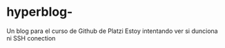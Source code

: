 # hyperblog-
Un blog para el curso de Github de Platzi
Estoy intentando ver si dunciona ni SSH conection
